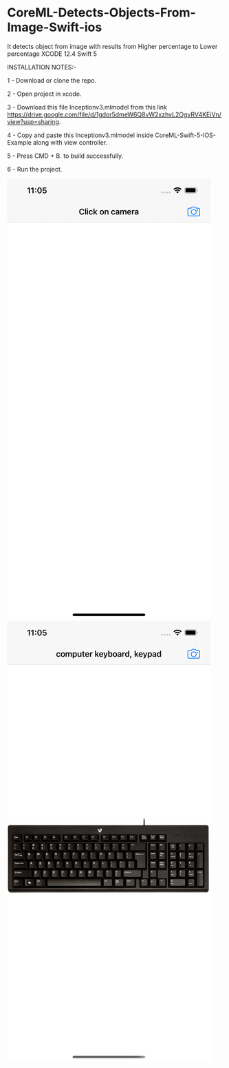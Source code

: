 # CoreML-Detects-Objects-From-Image-Swift-ios
It detects object from image with results from Higher percentage to Lower percentage
XCODE 12.4 Swift 5

INSTALLATION NOTES:-

1 - Download or clone the repo.

2 - Open project in xcode.

3 - Download this file Inceptionv3.mlmodel from this link https://drive.google.com/file/d/1gdor5dmeW6Q8vW2xzhvL2OgvRV4KEiVn/view?usp=sharing.

4 - Copy and paste this Inceptionv3.mlmodel inside CoreML-Swift-5-IOS-Example along with view controller.

5 - Press CMD + B. to build successfully.

6 - Run the project.



![Alt text](https://github.com/quicklearner4991/CoreML-Detect-Objects-From-Image-Swift-ios/blob/main/CoreML1.png)
![Alt text](https://github.com/quicklearner4991/CoreML-Detect-Objects-From-Image-Swift-ios/blob/main/CoreML2.png)

